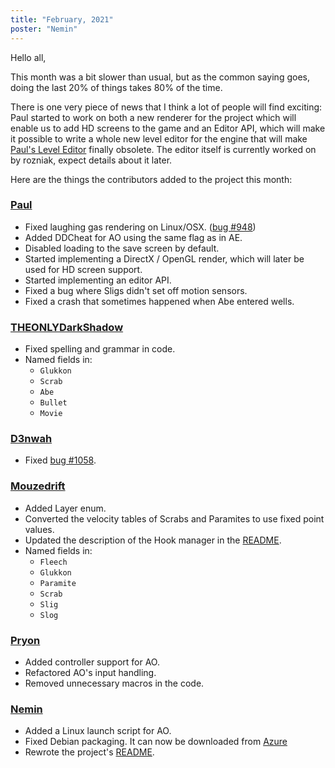 ```yaml
---
title: "February, 2021"
poster: "Nemin"
---
```


Hello all,

This month was a bit slower than usual, but as the common saying goes, doing the last 20% of things takes 80% of the time.

There is one very piece of news that I think a lot of people will find exciting: Paul started to work on both a new renderer for the project which will enable us to add HD screens to the game and an Editor API, which will make it possible to write a whole new level editor for the engine that will make [Paul's Level Editor](/legacy) finally obsolete. The editor itself is currently worked on by rozniak, expect details about it later.

Here are the things the contributors added to the project this month:

### [Paul]

- Fixed laughing gas rendering on Linux/OSX. ([bug #948](https://github.com/AliveTeam/alive_reversing/issues/948))
- Added DDCheat for AO using the same flag as in AE.
- Disabled loading to the save screen by default.
- Started implementing a DirectX / OpenGL render, which will later be used for HD screen support.
- Started implementing an editor API.
- Fixed a bug where Sligs didn't set off motion sensors.
- Fixed a crash that sometimes happened when Abe entered wells.

### [THEONLYDarkShadow]

- Fixed spelling and grammar in code.
- Named fields in:
  - `Glukkon`
  - `Scrab`
  - `Abe`
  - `Bullet`
  - `Movie`

### [D3nwah]

- Fixed [bug #1058](https://github.com/AliveTeam/alive_reversing/issues/1058).

### [Mouzedrift]

- Added Layer enum.
- Converted the velocity tables of Scrabs and Paramites to use fixed point values.
- Updated the description of the Hook manager in the [README].
- Named fields in:
  - `Fleech`
  - `Glukkon`
  - `Paramite`
  - `Scrab`
  - `Slig`
  - `Slog`

### [Pryon]

- Added controller support for AO.
- Refactored AO's input handling.
- Removed unnecessary macros in the code.

### [Nemin]

- Added a Linux launch script for AO.
- Fixed Debian packaging. It can now be downloaded from [Azure]
- Rewrote the project's [README].

[readme]: https://github.com/AliveTeam/alive_reversing#relive
[azure]: https://dev.azure.com/PaulMoran0488/alive/_build
[paul]: https://github.com/AliveTeam/alive_reversing/pulls?page=1&q=is%3Apr+is%3Aclosed+created%3A2021-02-01..2021-03-01+author%3Apaulsapps
[d3nwah]: https://github.com/AliveTeam/alive_reversing/pulls?q=is%3Apr+is%3Aclosed+created%3A2021-02-01..2021-03-01+author%3AD3nwah
[mouzedrift]: https://github.com/AliveTeam/alive_reversing/pulls?q=is%3Apr+is%3Aclosed+created%3A2021-02-01..2021-03-01+author%3Amouzedrift
[liji32]: https://github.com/AliveTeam/alive_reversing/pulls?q=is%3Apr+is%3Aclosed+created%3A2021-02-01..2021-03-01+author%3ALIJI32
[pryon]: https://github.com/AliveTeam/alive_reversing/pulls?q=is%3Apr+is%3Aclosed+created%3A2021-02-01..2021-03-01+author%3APryon
[theonlydarkshadow]: https://github.com/AliveTeam/alive_reversing/pulls?q=is%3Apr+is%3Aclosed+created%3A2021-02-01..2021-03-01+author%3ATHEONLYDarkShadow
[ultrastars3000]: https://github.com/AliveTeam/alive_reversing/pulls?q=is%3Apr+is%3Aclosed+created%3A2021-02-01..2021-03-01+author%3AUltraStars3000
[nemin]: https://github.com/AliveTeam/alive_reversing/pulls?q=is%3Apr+is%3Aclosed+created%3A2021-02-01..2021-03-01+author%3ANemin32
